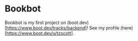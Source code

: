 # Bookbot
Bookbot is my first project on (boot.dev)[https://www.boot.dev/tracks/backend]! See my profile (here)[https://www.boot.dev/u/tzscott].

